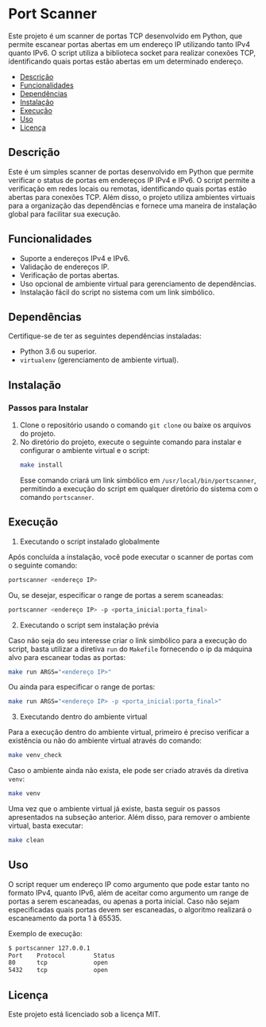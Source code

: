 # Port Scanner

Este projeto é um scanner de portas TCP desenvolvido em Python, que permite escanear portas abertas em um endereço IP utilizando tanto IPv4 quanto IPv6. O script utiliza a biblioteca socket para realizar conexões TCP, identificando quais portas estão abertas em um determinado endereço.

- [Descrição](#descrição)
- [Funcionalidades](#funcionalidades)
- [Dependências](#dependências)
- [Instalação](#instalação)
- [Execução](#execução)
- [Uso](#uso)
- [Licença](#licença)
## Descrição
Este é um simples scanner de portas desenvolvido em Python que permite verificar o status de portas em endereços IP IPv4 e IPv6. O script permite a verificação em redes locais ou remotas, identificando quais portas estão abertas para conexões TCP. Além disso, o projeto utiliza ambientes virtuais para a organização das dependências e fornece uma maneira de instalação global para facilitar sua execução.

## Funcionalidades
- Suporte a endereços IPv4 e IPv6.
- Validação de endereços IP.
- Verificação de portas abertas.
- Uso opcional de ambiente virtual para gerenciamento de dependências.
- Instalação fácil do script no sistema com um link simbólico.

## Dependências
Certifique-se de ter as seguintes dependências instaladas:
- Python 3.6 ou superior.
- `virtualenv` (gerenciamento de ambiente virtual).

## Instalação

### Passos para Instalar
1. Clone o repositório usando o comando `git clone` ou baixe os arquivos do projeto.
2. No diretório do projeto, execute o seguinte comando para instalar e configurar o ambiente virtual e o script:
    ```bash
    make install
    ```
    Esse comando criará um link simbólico em `/usr/local/bin/portscanner`, permitindo a execução do script em qualquer diretório do sistema com o comando `portscanner`.

## Execução

1. Executando o script instalado globalmente

Após concluída a instalação, você pode executar o scanner de portas com o seguinte comando:
```bash
portscanner <endereço IP>
```
Ou, se desejar, especificar o range de portas a serem scaneadas:

```bash
portscanner <endereço IP> -p <porta_inicial:porta_final>
```

2. Executando o script sem instalação prévia

Caso não seja do seu interesse criar o link simbólico para a execução do script, basta utilizar a diretiva `run` do `Makefile` fornecendo o ip da máquina alvo para escanear todas as portas:

```bash
make run ARGS="<endereço IP>"
```

Ou ainda para especificar o range de portas:

```bash
make run ARGS="<endereço IP> -p <porta_inicial:porta_final>"
```

3. Executando dentro do ambiente virtual

Para a execução dentro do ambiente virtual, primeiro é preciso verificar a existência ou não do ambiente virtual através do comando:

```bash
make venv_check
```

Caso o ambiente ainda não exista, ele pode ser criado através da diretiva `venv`:

```bash
make venv
```

Uma vez que o ambiente virtual já existe, basta seguir os passos apresentados na subseção anterior. Além disso, para remover o ambiente virtual, basta executar:

```bash
make clean
```

## Uso

O script requer um endereço IP como argumento que pode estar tanto no formato IPv4, quanto IPv6, além de aceitar como argumento um range de portas a serem escaneadas, ou apenas a porta inicial. Caso não sejam especificadas quais portas devem ser escaneadas, o algoritmo realizará o escaneamento da porta 1 à 65535.

Exemplo de execução:

```bash
$ portscanner 127.0.0.1
Port    Protocol        Status
80      tcp             open
5432    tcp             open
```

## Licença

Este projeto está licenciado sob a licença MIT.